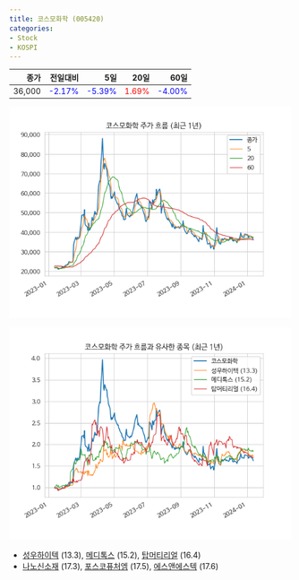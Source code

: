 ```yaml
---
title: 코스모화학 (005420)
categories:
- Stock
- KOSPI
---
```


|종가|전일대비|5일|20일|60일|
|---:|-------:|--:|---:|---:|
|36,000|<span style="color: blue">-2.17%</span>|<span style="color: blue">-5.39%</span>|<span style="color: red">1.69%</span>|<span style="color: blue">-4.00%</span>|


<!-- more -->

![005420](/assets/images/stock/005420.png)

![005420](/assets/images/stock/005420_sim.png)

- [성우하이텍](/015750/) (13.3), [메디톡스](/086900/) (15.2), [탑머티리얼](/360070/) (16.4)
- [나노신소재](/121600/) (17.3), [포스코퓨처엠](/003670/) (17.5), [에스앤에스텍](/101490/) (17.6)